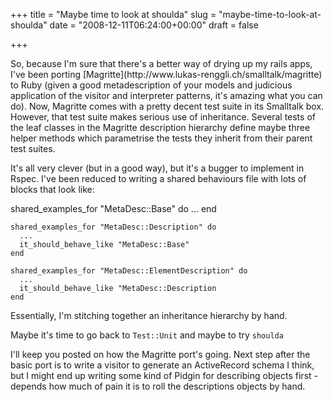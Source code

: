 +++
title = "Maybe time to look at shoulda"
slug = "maybe-time-to-look-at-shoulda"
date = "2008-12-11T06:24:00+00:00"
draft = false

+++

<p>
So, because I'm sure that there's a better way of drying up my rails apps, I've been porting [Magritte](http://www.lukas-renggli.ch/smalltalk/magritte) to Ruby (given a good metadescription of your models and judicious application of the visitor and interpreter patterns, it's amazing what you can do). Now, Magritte comes with a pretty decent test suite in its Smalltalk box. However, that test suite makes serious use of inheritance. Several tests of the leaf classes in the Magritte description hierarchy define maybe three helper methods which parametrise the tests they inherit from their parent test suites.

</p>
<p>
It's all very clever (but in a good way), but it's a bugger to implement in Rspec. I've been reduced to writing a shared behaviours file with lots of blocks that look like:

</p>
    shared_examples_for "MetaDesc::Base" do
      ...
    end

    shared_examples_for "MetaDesc::Description" do
      ...
      it_should_behave_like "MetaDesc::Base"
    end

    shared_examples_for "MetaDesc::ElementDescription" do
      ...
      it_should_behave_like "MetaDesc::Description
    end

<p>
Essentially, I'm stitching together an inheritance hierarchy by hand.

</p>
<p>
Maybe it's time to go back to <code>Test::Unit</code> and maybe to try <code>shoulda</code>

</p>
<p>
I'll keep you posted on how the Magritte port's going. Next step after the basic port is to write a visitor to generate an ActiveRecord schema I think, but I might end up writing some kind of Pidgin for describing objects first - depends how much of pain it is to roll the descriptions objects by hand.

</p>

